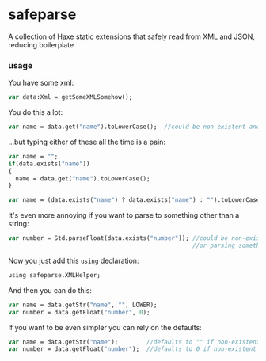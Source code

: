 # safeparse
A collection of Haxe static extensions that safely read from XML and JSON, reducing boilerplate

### usage

You have some xml:
```haxe
var data:Xml = getSomeXMLSomehow();
```

You do this a lot:
```haxe
var name = data.get("name").toLowerCase();  //could be non-existent and throw a parse error!
```

...but typing either of these all the time is a pain:
```haxe
var name = "";
if(data.exists("name"))
{
  name = data.get("name").toLowerCase();
}
```
```haxe
var name = (data.exists("name") ? data.exists("name") : "").toLowerCase();
```

It's even more annoying if you want to parse to something other than a string:
```haxe
var number = Std.parseFloat(data.exists("number")); //could be non-existent and error,
                                                    //or parsing something like "hamburger" and is now NaN!
```

Now you just add this ```using``` declaration:
```haxe
using safeparse.XMLHelper;
```

And then you can do this:
```haxe
var name = data.getStr("name", "", LOWER);
var number = data.getFloat("number", 0);
```

If you want to be even simpler you can rely on the defaults:
```haxe
var name = data.getStr("name");        //defaults to "" if non-existent, leaves case alone
var number = data.getFloat("number");  //defaults to 0 if non-existent
```

